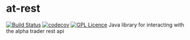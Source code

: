 # at-rest
[![Build Status](https://travis-ci.org/Alpha-Trader/at-rest.svg?branch=master)](https://travis-ci.org/Alpha-Trader/at-rest) [![codecov](https://codecov.io/gh/Alpha-Trader/at-rest/branch/master/graph/badge.svg)](https://codecov.io/gh/Alpha-Trader/at-rest)
 [![GPL Licence](https://badges.frapsoft.com/os/gpl/gpl.png?v=103)](https://opensource.org/licenses/GPL-3.0/)
 Java library for interacting with the alpha trader rest api
